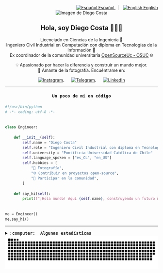<div align="right">
  <a href="README.md">
    <img src="https://upload.wikimedia.org/wikipedia/commons/thumb/8/89/Bandera_de_Espa%C3%B1a.svg/1200px-Bandera_de_Espa%C3%B1a.svg.png" alt="Español" height="14px">
    Español
  </a>
  <span style="margin: 0 8px; color: #ccc;">|</span>
  <a href="README.en.md">
    <img src="https://upload.wikimedia.org/wikipedia/commons/a/a4/Flag_of_the_United_States.svg" alt="English" height="14px">
    English
  </a>
</div>

<div align="center">
  <img src="https://raw.githubusercontent.com/diegocostares/diegocostares/output/photo.gif"  height="200px" width="230px" alt="Imagen de Diego Costa">
  <h2>Hola, soy Diego Costa 👨🏻‍💻</h2>
  <p>
    Licenciado en Ciencias de la Ingeniería 🤖<br>
    Ingeniero Civil Industrial en Computación con diploma en Tecnologías de la Información 🧠<br>
    Ex coordinador de la comunidad universitaria <a href="https://github.com/open-source-uc">OpenSourceUc - OSUC</a> 🌐<br>
  </p>
  <p>
    💡 Apasionado por hacer la diferencia y construir un mundo mejor.<br>
    📸 Amante de la fotografía. Encuéntrame en:
  </p>
</div>

<p align="center">
  <a href="https://instagram.com/diegocosta_no" target="blank">
    <img align="center" src="https://img.shields.io/badge/Instagram-%23E4405F.svg?&style=for-the-badge&logo=instagram&logoColor=white" alt="Instagram" />
  </a>
  &nbsp; &nbsp; &nbsp;
  <a href="https://t.me/diegocosta_no" target="blank">
    <img align="center" src="https://img.shields.io/badge/Telegram-%2300AFF1.svg?&style=for-the-badge&logo=telegram&logoColor=white" alt="Telegram" />
  </a>
  &nbsp; &nbsp; &nbsp;
  <a href="https://www.linkedin.com/in/diegocostar/" target="blank">
    <img align="center" src="https://img.shields.io/badge/LinkedIn-%230077B5.svg?&style=for-the-badge&logo=linkedin&logoColor=white" alt="LinkedIn" />
  </a>
</p>

---

<h4 align="center"><samp>Un poco de mi en código</samp></front></h3>

```python
#!/usr/bin/python
# -*- coding: utf-8 -*-


class Engineer:

    def __init__(self):
        self.name = "Diego Costa"
        self.role = "Ingeniero Civil Industrial con diploma en Tecnologías de la Información"
        self.university = "Pontificia Universidad Católica de Chile"
        self.language_spoken = ["es_CL", "en_US"]
        self.hobbies = [
            "📸 Fotografía",
            "🌐 Contribuir en proyectos open-source",
            "🤝 Participar en la comunidad",
        ]

    def say_hi(self):
        print(f"¡Hola mundo! Aquí {self.name}, construyendo un futuro mejor y cambiando el mundo.")


me = Engineer()
me.say_hi()
```

---

<details>
  <summary><b><samp>:computer: &nbsp;Algunas estadísticas</samp></b></summary>
  <br/></p>

<!--START_SECTION:waka-->

<!--END_SECTION:waka-->

<p align="center"> <img src="https://github-readme-stats.vercel.app/api?username=diegocostares&show_icons=true&theme=ayu-mirage" alt="GitHub Stats" /></p>

</details>


<picture>
  <source media="(prefers-color-scheme: dark)" srcset="https://raw.githubusercontent.com/diegocostares/diegocostares/output/github-snake-dark.svg" />
  <source media="(prefers-color-scheme: light)" srcset="https://raw.githubusercontent.com/diegocostares/diegocostares/output/github-snake.svg" />
  <img alt="github-snake" src="https://raw.githubusercontent.com/diegocostares/diegocostares/output/github-snake.svg" />
</picture>
